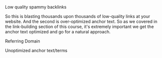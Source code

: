Low quality spammy backlinks

So this is blasting thousands upon thousands of low-quality links at your website. And the second is over-optimized anchor text. So as we covered in the link-building section of this course, it's extremely important we get the anchor text optimized and go for a natural approach.

Referring Domain

Unoptimized anchor text/terms